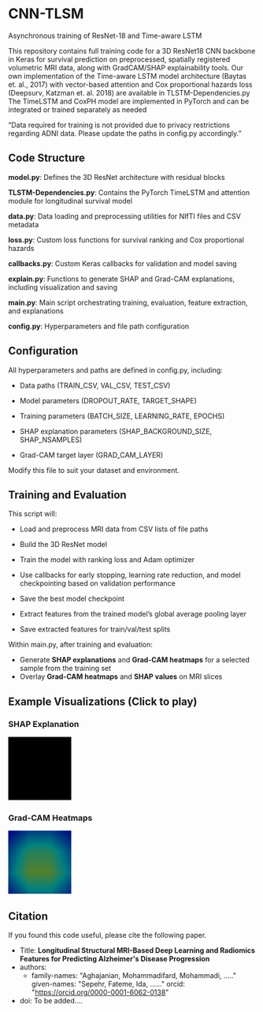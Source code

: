 # CNN-TLSM
Asynchronous training of ResNet-18 and Time-aware LSTM

This repository contains full training code for a 3D ResNet18 CNN backbone in Keras for survival prediction on preprocessed, spatially registered volumetric MRI data, along with GradCAM/SHAP explainability tools. 
Our own implementation of the Time-aware LSTM model architecture (Baytas et. al., 2017) with vector-based attention and Cox proportional hazards loss (Deepsurv, Katzman et. al. 2018) are available in TLSTM-Dependencies.py The TimeLSTM and CoxPH model are implemented in PyTorch and can be integrated or trained separately as needed

“Data required for training is not provided due to privacy restrictions regarding ADNI data. Please update the paths in config.py accordingly.”

## Code Structure

**model.py**: Defines the 3D ResNet architecture with residual blocks

**TLSTM-Dependencies.py**: Contains the PyTorch TimeLSTM and attention module for longitudinal survival model

**data.py**: Data loading and preprocessing utilities for NIfTI files and CSV metadata

**loss.py**: Custom loss functions for survival ranking and Cox proportional hazards

**callbacks.py**: Custom Keras callbacks for validation and model saving

**explain.py**: Functions to generate SHAP and Grad-CAM explanations, including visualization and saving

**main.py**: Main script orchestrating training, evaluation, feature extraction, and explanations

**config.py**: Hyperparameters and file path configuration

## Configuration
All hyperparameters and paths are defined in config.py, including:

- Data paths (TRAIN_CSV, VAL_CSV, TEST_CSV)

- Model parameters (DROPOUT_RATE, TARGET_SHAPE)

- Training parameters (BATCH_SIZE, LEARNING_RATE, EPOCHS)

- SHAP explanation parameters (SHAP_BACKGROUND_SIZE, SHAP_NSAMPLES)

- Grad-CAM target layer (GRAD_CAM_LAYER)

Modify this file to suit your dataset and environment.

## Training and Evaluation

This script will:

- Load and preprocess MRI data from CSV lists of file paths

- Build the 3D ResNet model

- Train the model with ranking loss and Adam optimizer

- Use callbacks for early stopping, learning rate reduction, and model checkpointing based on validation performance

- Save the best model checkpoint

- Extract features from the trained model’s global average pooling layer

- Save extracted features for train/val/test splits
	
Within main.py, after training and evaluation:

- Generate **SHAP explanations** and **Grad-CAM heatmaps** for a selected sample from the training set  
- Overlay **Grad-CAM heatmaps** and **SHAP values** on MRI slices  

## Example Visualizations (Click to play)


### SHAP Explanation
![Red and blue values corresponding to minimum and maximum SHAP values](images/shap_3d.gif)

### Grad-CAM Heatmaps
![Grad-CAM Heatmap with red regions indicating highest activations for the model’s predictions](images/gradcam_3d.gif)




## Citation

If you found this code useful, please cite the following paper.

- Title: **Longitudinal Structural MRI-Based Deep Learning and Radiomics Features for Predicting Alzheimer's Disease Progression**
- authors:
  - family-names: "Aghajanian, Mohammadifard, Mohammadi, ....."
    given-names: "Sepehr, Fateme, Ida, ......"
    orcid: "https://orcid.org/0000-0001-6062-0138"
- doi: To be added....
